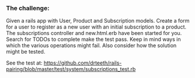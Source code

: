 ### The challenge:

Given a rails app with User, Product and Subscription models. Create a form for a user to register as a new user with an initial subscription to a product. The subscriptions controller and new.html.erb have been started for you. Search for TODOs to complete make the test pass.  Keep in mind ways in which the various operations might fail. Also consider how the solution might be tested.

See the test at: https://github.com/drteeth/rails-pairing/blob/master/test/system/subscriptions_test.rb
